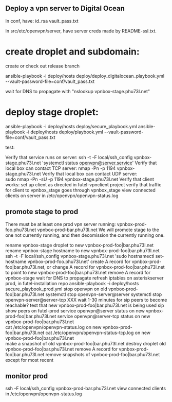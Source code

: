 ## Deploy a vpn server to Digital Ocean

In conf, have:
id_rsa
vault_pass.txt

In src/etc/openvpn/server, have server creds made by README-ssl.txt.

# create droplet and subdomain:

create or check out release branch

  ansible-playbook -i deploy/hosts deploy/deploy_digitalocean_playbook.yml  --vault-password-file=conf/vault_pass.txt

wait for DNS to propagate with "nslookup vpnbox-stage.phu73l.net"

# deploy stage droplet:

  ansible-playbook -i deploy/hosts deploy/secure_playbook.yml
  ansible-playbook -i deploy/hosts deploy/playbook.yml --vault-password-file=conf/vault_pass.txt

test:

  Verify that service runs on server:
  ssh -t -F local/ssh_config vpnbox-stage.phu73l.net 'systemctl status openvpn@server.service'
  Verify that local box can contact TCP server:
  nmap -Pn -p 1194 vpnbox-stage.phu73l.net
  Verify that local box can contact UDP server:  
  sudo nmap -Pn -sU -p 1194 vpnbox-stage.phu73l.net
  Verify that client works:
  set up client as directed in futel-vpnclient project
  verify that traffic for client to vpnbox_stage goes through vpnbox_stage
  view connected clients on server in /etc/openvpn/openvpn-status.log

## promote stage to prod

There must be at least one prod vpn server running:
vpnbox-prod-foo.phu73l.net
vpnbox-prod-bar.phu73l.net
We will promote stage to the one not currently running, and then decomission the currently running one.

rename vpnbox-stage droplet to new vpnbox-prod-foo|bar.phu73l.net
rename vpnbox-stage hostname to new vpnbox-prod-foo|bar.phu73l.net
  ssh -t -F local/ssh_config vpnbox-stage.phu73l.net 'sudo hostnamectl set-hostname vpnbox-prod-foo.phu73l.net'
create A record for vpnbox-prod-foo|bar.phu73l.net, or change A record for vpnbox-prod-foo|bar.phu73l.net to point to new vpnbox-prod-foo|bar.phu73l.net
remove A record for vpnbox-stage
wait for DNS to propagate
refresh iptables on asteriskserver prod, in futel-installation repo
  ansible-playbook -i deploy/hosts secure_playbook_prod.yml
stop openvpn on old vpnbox-prod-foo|bar.phu73l.net
   systemctl stop openvpn-server@server
   systemctl stop openvpn-server@server-tcp
XXX wait 1-30 minutes for sip peers to become reachable?
test that new vpnbox-prod-foo|bar.phu73l.net is being used
  sip show peers on futel-prod
  service openvpn@server status on new vpnbox-prod-foo|bar.phu73l.net
  service openvpn@server-tcp status on new vpnbox-prod-foo|bar.phu73l.net  
  cat /etc/openvpn/openvpn-status.log on new vpnbox-prod-foo|bar.phu73l.net
  cat /etc/openvpn/openvpn-status-tcp.log on new vpnbox-prod-foo|bar.phu73l.net  
make a snapshot of old vpnbox-prod-foo|bar.phu73l.net
destroy droplet old vpnbox-prod-foo|bar.phu73l.net
remove A record for vpnbox-prod-foo|bar.phu73l.net
remove snapshots of vpnbox-prod-foo|bar.phu73l.net except for most recent

## monitor prod

  ssh -F local/ssh_config vpnbox-prod-bar.phu73l.net
  view connected clients in /etc/openvpn/openvpn-status.log
